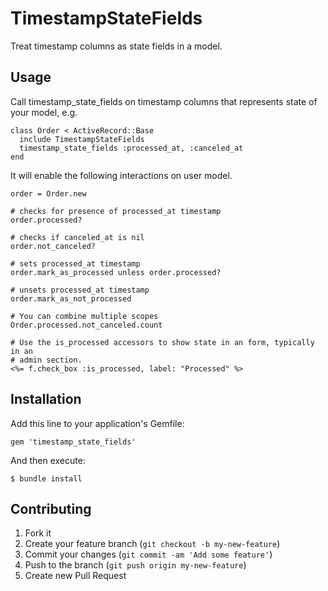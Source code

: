 # TimestampStateFields

Treat timestamp columns as state fields in a model.

## Usage

Call timestamp_state_fields on timestamp columns that represents state of your model, e.g.

    class Order < ActiveRecord::Base
      include TimestampStateFields
      timestamp_state_fields :processed_at, :canceled_at
    end

It will enable the following interactions on user model.

    order = Order.new

    # checks for presence of processed_at timestamp
    order.processed?

    # checks if canceled_at is nil
    order.not_canceled?

    # sets processed_at timestamp
    order.mark_as_processed unless order.processed?

    # unsets processed_at timestamp
    order.mark_as_not_processed

    # You can combine multiple scopes
    Order.processed.not_canceled.count

    # Use the is_processed accessors to show state in an form, typically in an
    # admin section.
    <%= f.check_box :is_processed, label: "Processed" %>

## Installation

Add this line to your application's Gemfile:

    gem 'timestamp_state_fields'

And then execute:

    $ bundle install

## Contributing

1. Fork it
2. Create your feature branch (`git checkout -b my-new-feature`)
3. Commit your changes (`git commit -am 'Add some feature'`)
4. Push to the branch (`git push origin my-new-feature`)
5. Create new Pull Request
